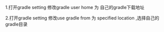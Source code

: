1.打开gradle setting 修改gradle user home  为 自己的gradle下载地址 

2.打开gradle setting 修改use gradle from 为 specified location ,选择自己的gradle目录